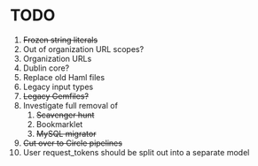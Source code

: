 # TODO

1. ~~Frozen string literals~~
2. Out of organization URL scopes?
  1. Organization URLs
3. Dublin core?
4. Replace old Haml files
5. Legacy input types
6. ~~Legacy Gemfiles?~~
7. Investigate full removal of
   1. ~~Scavenger hunt~~
   2. Bookmarklet
   3. ~~MySQL migrator~~
8. ~~Cut over to Circle pipelines~~
9. User request_tokens should be split out into a separate model
